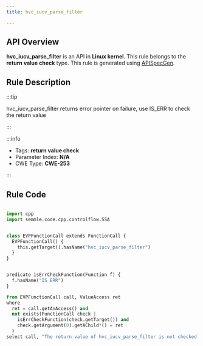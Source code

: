 ```yaml
---
title: hvc_iucv_parse_filter

---
```



## API Overview
**hvc_iucv_parse_filter** is an API in **Linux kernel**. This rule belongs to the **return value check** type. This rule is generated using [APISpecGen](../../tools/APISpecGen).
## Rule Description

:::tip

hvc_iucv_parse_filter returns error pointer on failure, use IS_ERR to check the return value

:::

:::info

- Tags: **return value check**
- Parameter Index: **N/A**
- CWE Type: **CWE-253**

:::

## Rule Code
```python

import cpp
import semmle.code.cpp.controlflow.SSA


class EVPFunctionCall extends FunctionCall {
  EVPFunctionCall() {
    this.getTarget().hasName("hvc_iucv_parse_filter")
  }
}


predicate isErrCheckFunction(Function f) {
  f.hasName("IS_ERR") 
}

from EVPFunctionCall call, ValueAccess ret
where
  ret = call.getAnAccess() and
  not exists(FunctionCall check |
    isErrCheckFunction(check.getTarget()) and
    check.getArgument(0).getAChild*() = ret
  )
select call, "The return value of hvc_iucv_parse_filter is not checked with IS_ERR."
    
```